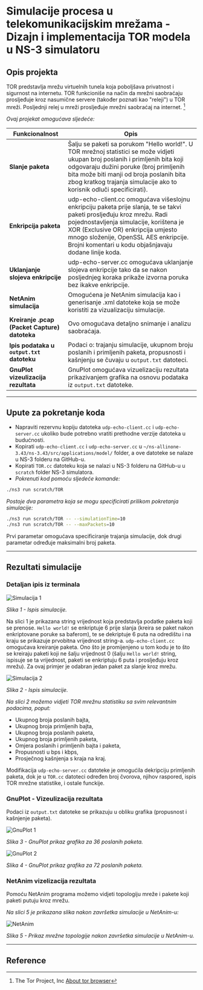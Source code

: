 # Simulacije procesa u telekomunikacijskim mrežama - Dizajn i implementacija TOR modela u NS-3 simulatoru

## Opis projekta

TOR predstavlja mrežu virtuelnih tunela koja poboljšava privatnost i sigurnost na internetu. TOR funkcioniše na način da mrežni saobraćaju prosljeđuje kroz nasumične servere (također poznati kao "releji") u TOR mreži. Posljednji relej u mreži prosljeđuje mrežni saobraćaj na internet. [^1] 

*Ovaj projekat omogućava sljedeće:*

|Funkcionalnost|Opis|
|--------------|----|
|**Slanje paketa**|Šalju se paketi sa porukom "Hello world!". U TOR mrežnoj statistici se može vidjeti ukupan broj poslanih i primljenih bita koji odgovaraju dužini poruke (broj primljenih bita može biti manji od broja poslanih bita zbog kratkog trajanja simulacije ako to korisnik odluči specificirati).| 
|**Enkripcija paketa**|udp-echo-client.cc omogućava višeslojnu enkripciju paketa prije slanja, te se takvi paketi prosljeđuju kroz mrežu. Radi pojednostavljenja simulacije, korištena je XOR (Exclusive OR) enkripcija umjesto mnogo složenije, OpenSSL AES enkripcije. Brojni komentari u kodu objašnjavaju dodane linije koda.|
|**Uklanjanje slojeva enkripcije**|udp-echo-server.cc omogućava uklanjanje slojeva enkripcije tako da se nakon posljednjeg koraka prikaže izvorna poruka bez ikakve enkripcije.|
|**NetAnim simulacija**|Omogućena je NetAnim simulacija kao i generisanje .xml datoteke koja se može koristiti za vizualizaciju simulacije.|
|**Kreiranje .pcap (Packet Capture) datoteka**|Ovo omogućava detaljno snimanje i analizu saobraćaja.|
|**Ipis podataka u `output.txt` datoteku**|Podaci o: trajanju simulacije, ukupnom broju poslanih i primljenih paketa, propusnosti i kašnjenju se čuvaju u `output.txt` datoteci.|
|**GnuPlot vizeulizacija rezultata**|GnuPlot omogućava vizuelizaciju rezultata prikazivanjem grafika na osnovu podataka iz `output.txt` datoteke.|

---

## Upute za pokretanje koda

- Napraviti rezervnu kopiju datoteka `udp-echo-client.cc` i `udp-echo-server.cc` ukoliko bude potrebno vratiti prethodne verzije datoteka u budućnosti.
- Kopirati `udp-echo-client.cc` i `udp-echo-server.cc` u `~/ns-allinone-3.43/ns-3.43/src/applications/model/` folder, a ove datoteke se nalaze u NS-3 folderu na GitHub-u.
- Kopirati `TOR.cc` datoteku koja se nalazi u NS-3 folderu na GitHub-u u `scratch` folder NS-3 simulatora.
- *Pokrenuti kod pomoću sljedeće komande:*

```bash
./ns3 run scratch/TOR
```
*Postoje dva parametra koja se mogu specificirati prilikom pokretanja simulacije:*

```bash
./ns3 run scratch/TOR -- --simulationTime=10
./ns3 run scratch/TOR -- --maxPackets=10
```

Prvi parametar omogućava specificiranje trajanja simulacije, dok drugi parametar određuje maksimalni broj paketa.

---

## Rezultati simulacije

### Detaljan ipis iz terminala

![Simulacija 1](Slike/Simulacija-1.png)

*Slika 1 - Ispis simulacije.*

Na slici 1 je prikazana string vrijednost koja predstavlja podatke paketa koji se prenose. `Hello world!` se enkriptuje 6 prije slanja (kreira se paket nakon enkriptovane poruke sa baferom), te se dekriptuje 6 puta na odredištu i na kraju se prikazuje prvobitna vrijednost string-a. `udp-echo-client.cc` omogućava kreiranje paketa. Ono što je promijenjeno u tom kodu je to što se kreiraju paketi koji ne šalju vrijednost 0 (šalju `Hello world!` string, ispisuje se ta vrijednost, paketi se enkriptuju 6 puta i prosljeđuju kroz mrežu). Za ovaj primjer je odabran jedan paket za slanje kroz mrežu.

![Simulacija 2](Slike/Simulacija-2.png)

*Slika 2 - Ispis simulacije.*

*Na slici 2 možemo vidjeti TOR mrežnu statistiku sa svim relevantnim podacima, poput:*

- Ukupnog broja poslanih bajta,
- Ukupnog broja primljenih bajta,
- Ukupnog broja poslanih paketa,
- Ukupnog broja primljenih paketa,
- Omjera poslanih i primljenih bajta i paketa,
- Propusnosti u bps i kbps,
- Prosječnog kašnjenja s kraja na kraj.

Modifikacija `udp-echo-server.cc` datoteke je omogućila dekripciju primljenih paketa, dok je u `TOR.cc` datoteci određen broj čvorova, njihov raspored, ispis TOR mrežne statistike, i ostale funckije.  

### GnuPlot - Vizeulizacija rezultata

Podaci iz `output.txt` datoteke se prikazuju u obliku grafika (propusnost i kašnjenje paketa).

![GnuPlot 1](Slike/throughput_bps-average_delay-36.png)

*Slika 3 - GnuPlot prikaz grafika za 36 poslanih paketa.*

![GnuPlot 2](Slike/throughput_bps-average_delay-72.png)

*Slika 4 - GnuPlot prikaz grafika za 72 poslanih paketa.*

### NetAnim vizelizacija rezultata

Pomoću NetAnim programa možemo vidjeti topologiju mreže i pakete koji paketi putuju kroz mrežu. 

*Na slici 5 je prikazana slika nakon završetka simulacije u NetAnim-u:*

![NetAnim](Slike/NetAnim.png)

*Slika 5 - Prikaz mrežne topologije nakon završetka simulacije u NetAnim-u.*

---

## Reference

[^1]: The Tor Project, Inc [About tor browser](https://tb-manual.torproject.org/about/)
